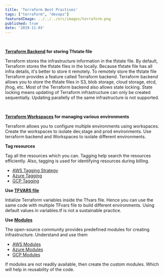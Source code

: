 ```yaml
---
title: 'Terraform Best Practises'
tags: ["terraform", "devops"]
featuredImage: ../../../src/images/terraform.png
published: true
date: '2019-11-03'
---
```

<br>

<head>
<title>Dixon Dalmeida - Terraform, Best Practises</title>
<meta name="description" content="Terraform Best Practises" />
</head>

<b>[Terraform Backend](https://www.terraform.io/docs/backends/config.html) for storing Tfstate file</b>


Terraform stores the infrastructure information in the tfstate file. By default, Terraform stores the tfstate files in the locally. Because tfstate file has all infra details, it's better to store it remotely. To remotely store the tfstate file Terraform provides a feature called Terraform backend. Terraform backend allows you to store the tfstate files in S3, blob storage, cloud storage, etcd, jfrog, etc. Most of the Terraform backend also allows state locking. State locking means updating of Terraform infrastructure can only be created sequentially. Updating parallelly of the same infrastructure is not supported.

<br>


<b>[Terraform Workspaces](https://www.terraform.io/docs/cloud/workspaces/index.html) for managing various environments</b>

Terraform allows you to configure multiple environments using workspaces. Create the workspaces to isolate dev,stage and prod environments. Use terraform backend and Workspaces to isolate different environments.
<br>


<b>Tag resources</b>

Tag all the resources which you can. Tagging help search the resources efficiently. 
Also, tagging is used for identifying resources during billing.
- [AWS Tagging Strategy](https://aws.amazon.com/answers/account-management/aws-tagging-strategies/)
- [Azure Tagging](https://docs.microsoft.com/en-us/azure/azure-resource-manager/resource-group-using-tags)
- [GCP Tagging](https://acloud.guru/forums/gcp-certified-associate-cloud-engineer/discussion/-L_6TTKxulQgu7XzeqmC/Tags%20vs%20Labels%20vs%20Meta-Data)

<b>Use [TFVARS file](https://www.terraform.io/docs/configuration/variables.html#variable-definitions-tfvars-files)</b>

Intialize Terraform variables inside the Tfvars file. Hence you can use the same code with multiple TFvars file to build different environments. Using default values in variables.tf is not a sustainable practice.
<br>


<b>Use [Modules](https://www.terraform.io/docs/modules/index.html)</b>

The open-source community provides predefined modules for creating infrastructure. Understand and use them
- [AWS Modules](https://github.com/terraform-aws-modules)
- [Azure Modules](https://github.com/search?q=org%3AAzure+terraform&unscoped_q=terraform)
- [GCP Modules](https://github.com/terraform-google-modules)

If modules are not readily available, then create the custom modules. Which will help in reusability of the code.

